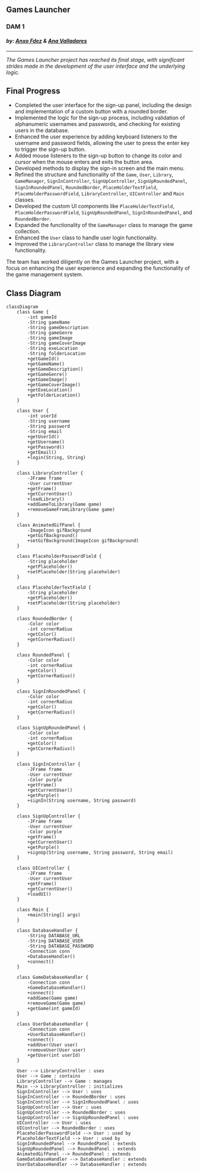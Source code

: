 ## Games Launcher

### DAM 1

#### *by: [Anxo Fdez](https://github.com/Anx0Fdez) & [Ana Valladares](https://github.com/anavalladaresg)*

----

_The Games Launcher project has reached its final stage, with significant strides made in the development of the user interface and the underlying logic._

## Final Progress
- Completed the user interface for the sign-up panel, including the design and implementation of a custom button with a rounded border.
- Implemented the logic for the sign-up process, including validation of alphanumeric usernames and passwords, and checking for existing users in the database.
- Enhanced the user experience by adding keyboard listeners to the username and password fields, allowing the user to press the enter key to trigger the sign-up button.
- Added mouse listeners to the sign-up button to change its color and cursor when the mouse enters and exits the button area.
- Developed methods to display the sign-in screen and the main menu.
- Refined the structure and functionality of the `Game`, `User`, `Library`, `GameManager`, `SignInController`, `SignUpController`, `SignUpRoundedPanel`, `SignInRoundedPanel`, `RoundedBorder`, `PlaceHolderTextField`, `PlaceHolderPasswordField`, `LibraryController`, `UIController` and `Main` classes.
- Developed the custom UI components like `PlaceHolderTextField`, `PlaceHolderPasswordField`, `SignUpRoundedPanel`, `SignInRoundedPanel`, and `RoundedBorder`.
- Expanded the functionality of the `GameManager` class to manage the game collection.
- Enhanced the `User` class to handle user login functionality.
- Improved the `LibraryController` class to manage the library view functionality.

The team has worked diligently on the Games Launcher project, with a focus on enhancing the user experience and expanding the functionality of the game management system.

## Class Diagram

```mermaid
classDiagram
    class Game {
        -int gameId
        -String gameName
        -String gameDescription
        -String gameGenre
        -String gameImage
        -String gameCoverImage
        -String exeLocation
        -String folderLocation
        +getGameId()
        +getGameName()
        +getGameDescription()
        +getGameGenre()
        +getGameImage()
        +getGameCoverImage()
        +getExeLocation()
        +getFolderLocation()
    }

    class User {
        -int userId
        -String username
        -String password
        -String email
        +getUserId()
        +getUsername()
        +getPassword()
        +getEmail()
        +login(String, String)
    }

    class LibraryController {
        -JFrame frame
        -User currentUser
        +getFrame()
        +getCurrentUser()
        +loadLibrary()
        +addGameToLibrary(Game game)
        +removeGameFromLibrary(Game game)
    }

    class AnimatedGifPanel {
        -ImageIcon gifBackground
        +getGifBackground()
        +setGifBackground(ImageIcon gifBackground)
    }

    class PlaceholderPasswordField {
        -String placeholder
        +getPlaceholder()
        +setPlaceholder(String placeholder)
    }

    class PlaceholderTextField {
        -String placeholder
        +getPlaceholder()
        +setPlaceholder(String placeholder)
    }

    class RoundedBorder {
        -Color color
        -int cornerRadius
        +getColor()
        +getCornerRadius()
    }

    class RoundedPanel {
        -Color color
        -int cornerRadius
        +getColor()
        +getCornerRadius()
    }

    class SignInRoundedPanel {
        -Color color
        -int cornerRadius
        +getColor()
        +getCornerRadius()
    }

    class SignUpRoundedPanel {
        -Color color
        -int cornerRadius
        +getColor()
        +getCornerRadius()
    }

    class SignInController {
        -JFrame frame
        -User currentUser
        -Color purple
        +getFrame()
        +getCurrentUser()
        +getPurple()
        +signIn(String username, String password)
    }

    class SignUpController {
        -JFrame frame
        -User currentUser
        -Color purple
        +getFrame()
        +getCurrentUser()
        +getPurple()
        +signUp(String username, String password, String email)
    }

    class UIController {
        -JFrame frame
        -User currentUser
        +getFrame()
        +getCurrentUser()
        +loadUI()
    }

    class Main {
        +main(String[] args)
    }

    class DatabaseHandler {
        -String DATABASE_URL
        -String DATABASE_USER
        -String DATABASE_PASSWORD
        -Connection conn
        +DatabaseHandler()
        +connect()
    }

    class GameDatabaseHandler {
        -Connection conn
        +GameDatabaseHandler()
        +connect()
        +addGame(Game game)
        +removeGame(Game game)
        +getGame(int gameId)
    }

    class UserDatabaseHandler {
        -Connection conn
        +UserDatabaseHandler()
        +connect()
        +addUser(User user)
        +removeUser(User user)
        +getUser(int userId)
    }

    User --> LibraryController : uses
    User --> Game : contains
    LibraryController --> Game : manages
    Main --> LibraryController : initializes
    SignInController --> User : uses
    SignInController --> RoundedBorder : uses
    SignInController --> SignInRoundedPanel : uses
    SignUpController --> User : uses
    SignUpController --> RoundedBorder : uses
    SignUpController --> SignUpRoundedPanel : uses
    UIController --> User : uses
    UIController --> RoundedBorder : uses
    PlaceholderPasswordField --> User : used by
    PlaceholderTextField --> User : used by
    SignInRoundedPanel --> RoundedPanel : extends
    SignUpRoundedPanel --> RoundedPanel : extends
    AnimatedGifPanel --> RoundedPanel : extends
    GameDatabaseHandler --> DatabaseHandler : extends
    UserDatabaseHandler --> DatabaseHandler : extends
```